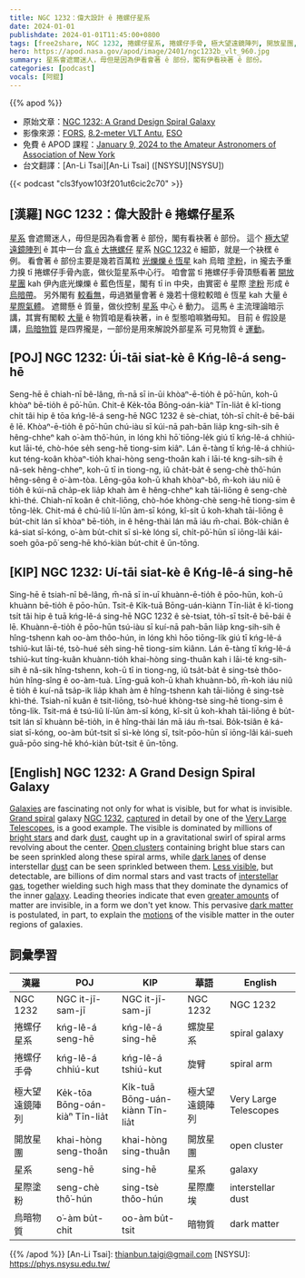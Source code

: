 ```yaml
---
title: NGC 1232：偉大設計 ê 捲螺仔星系
date: 2024-01-01
publishdate: 2024-01-01T11:45:00+0800
tags: [free2share, NGC 1232, 捲螺仔星系, 捲螺仔手骨, 極大望遠鏡陣列, 開放星團, 星系, 星際塗粉, 烏暗物質]
hero: https://apod.nasa.gov/apod/image/2401/ngc1232b_vlt_960.jpg
summary: 星系會遮爾迷人，毋但是因為伊看會著 ê 部份，閣有伊看袂著 ê 部份。
categories: [podcast]
vocals: [阿錕]
---
```


{{% apod %}}

- 原始文章：[NGC 1232: A Grand Design Spiral Galaxy](https://apod.nasa.gov/apod/ap240101.html)
- 影像來源：[FORS](https://www.eso.org/sci/facilities/paranal/instruments/fors/), [8.2-meter VLT Antu](https://www.eso.org/projects/vlt/), [ESO](https://www.eso.org/)
- 免費 ê APOD 課程：[January 9, 2024 to the Amateur Astronomers of Association of New York](https://aaa.org/event/2023-astronomy-picture-of-the-day/)
- 台文翻譯：[An-Li Tsai][An-Li Tsai] ([NSYSU][NSYSU])

{{< podcast "cls3fyow103f201ut6cic2c70" >}}

## [漢羅] NGC 1232：偉大設計 ê 捲螺仔星系
[星系][Galaxies] 會遮爾迷人，毋但是因為看會著 ê 部份，閣有看袂著 ê 部份。
這个 [極大望遠鏡陣列][Very Large Telescopes] ê 其中一台 [翕 ê][captured] [大捲螺仔][Grand spiral] 星系 [NGC 1232][NGC 1232] ê 細節，就是一个袂䆀 ê 例。
看會著 ê 部份主要是幾若百萬粒 [光爍爍 ê 恆星][bright stars] kah 烏暗 [塗粉][dust]，in 攏去予重力搝 tī 捲螺仔手骨內底，做伙踅星系中心行。
咱會當 tī 捲螺仔手骨頂懸看著 [開放星團][Open clusters] kah 伊內底光爍爍 ê 藍色恆星，閣有 tī in 中央，由實密 ê 星際 [塗粉][dust] 形成 ê [烏暗帶][dark lanes]。
另外閣有 [較看無][Less visible]，毋過猶量會著 ê 幾若十億粒較暗 ê 恆星 kah 大量 ê [星際氣體][interstellar gas]。
遮爾懸 ê 質量，做伙控制 [星系][galaxy] 中心 ê 動力。
這馬 ê 主流理論暗示講，其實有閣較 [大量][greater amounts] ê 物質咱是看袂著，in ê 型態咱嘛猶毋知。
目前 ê 假設是講，[烏暗物質][dark matter] 是四界攏是，一部份是用來解說外部星系 可見物質 ê [運動][motions]。

## [POJ] NGC 1232: Úi-tāi siat-kè ê Kńg-lê-á seng-hē
Seng-hē ē chiah-nī bê-lâng, m̄-nā sī in-ūi khòaⁿ-ē-tio̍h ê pō͘-hūn, koh-ū khòaⁿ bē-tio̍h ê pō͘-hūn.
Chit-ê Ke̍k-tōa Bōng-oán-kiàⁿ Tīn-lia̍t ê kî-tiong chi̍t tâi hip ê tōa kńg-lê-á seng-hē NGC 1232 ê sè-chiat, to̍h-sī chi̍t-ê bē-bái ê lē.
Khòaⁿ-ē-tio̍h ê pō͘-hūn chú-iàu sī kúi-nā pah-bān lia̍p kng-sih-sih ê hêng-chheⁿ kah o͘-àm thô͘-hún, in lóng khì hō͘ tiōng-le̍k giú tī kńg-lê-á chhiú-kut lāi-té, chò-hóe se̍h seng-hē tiong-sim kiâⁿ.
Lán ē-tàng tī kńg-lê-á chhiú-kut téng-koân khòaⁿ-tio̍h khai-hòng seng-thoân kah i lāi-té kng-sih-sih ê nâ-sek hêng-chheⁿ, koh-ū tī in tiong-ng, iû cha̍t-ba̍t ê seng-chè thô͘-hún hêng-sêng ê o͘-àm-tòa.
Lēng-gōa koh-ū khah khòaⁿ-bô, m̄-koh iáu niû ē tio̍h ê kúi-nā cha̍p-ek lia̍p khah àm ê hêng-chheⁿ kah tāi-liōng ê seng-chè khì-thé.
Chiah-nī koân ê chit-liōng, chò-hóe khòng-chè seng-hē tiong-sim ê tōng-le̍k.
Chit-má ê chú-liû lí-lūn àm-sī kóng, kî-si̍t ū koh-khah tāi-liōng ê bu̍t-chit lán sī khòaⁿ bē-tio̍h, in ê hêng-thài lán mā iáu m̄-chai.
Bo̍k-chiân ê ká-siat sī-kóng, o͘-àm bu̍t-chit sī sì-kè lóng sī, chi̍t-pō͘-hūn sī iōng-lâi kái-soeh gōa-pō͘ seng-hē khó-kiàn bu̍t-chit ê ūn-tōng.

## [KIP] NGC 1232: Uí-tāi siat-kè ê Kńg-lê-á sing-hē
Sing-hē ē tsiah-nī bê-lâng, m̄-nā sī in-uī khuànn-ē-tio̍h ê pōo-hūn, koh-ū khuànn bē-tio̍h ê pōo-hūn.
Tsit-ê Ki̍k-tuā Bōng-uán-kiànn Tīn-lia̍t ê kî-tiong tsi̍t tâi hip ê tuā kńg-lê-á sing-hē NGC 1232 ê sè-tsiat, to̍h-sī tsi̍t-ê bē-bái ê lē.
Khuànn-ē-tio̍h ê pōo-hūn tsú-iàu sī kuí-nā pah-bān lia̍p kng-sih-sih ê hîng-tshenn kah oo-àm thôo-hún, in lóng khì hōo tiōng-li̍k giú tī kńg-lê-á tshiú-kut lāi-té, tsò-hué se̍h sing-hē tiong-sim kiânn.
Lán ē-tàng tī kńg-lê-á tshiú-kut tíng-kuân khuànn-tio̍h khai-hòng sing-thuân kah i lāi-té kng-sih-sih ê nâ-sik hîng-tshenn, koh-ū tī in tiong-ng, iû tsa̍t-ba̍t ê sing-tsè thôo-hún hîng-sîng ê oo-àm-tuà.
Līng-guā koh-ū khah khuànn-bô, m̄-koh iáu niû ē tio̍h ê kuí-nā tsa̍p-ik lia̍p khah àm ê hîng-tshenn kah tāi-liōng ê sing-tsè khì-thé.
Tsiah-nī kuân ê tsit-liōng, tsò-hué khòng-tsè sing-hē tiong-sim ê tōng-li̍k.
Tsit-má ê tsú-liû lí-lūn àm-sī kóng, kî-si̍t ū koh-khah tāi-liōng ê bu̍t-tsit lán sī khuànn bē-tio̍h, in ê hîng-thài lán mā iáu m̄-tsai.
Bo̍k-tsiân ê ká-siat sī-kóng, oo-àm bu̍t-tsit sī sì-kè lóng sī, tsi̍t-pōo-hūn sī iōng-lâi kái-sueh guā-pōo sing-hē khó-kiàn bu̍t-tsit ê ūn-tōng.

## [English] NGC 1232: A Grand Design Spiral Galaxy
[Galaxies][Galaxies] are fascinating not only for what is visible, but for what is invisible.
[Grand spiral][Grand spiral] galaxy [NGC 1232][NGC 1232], [captured][captured] in detail by one of the [Very Large Telescopes][Very Large Telescopes], is a good example.
The visible is dominated by millions of [bright stars][bright stars] and dark [dust][dust], caught up in a gravitational swirl of spiral arms revolving about the center.
[Open clusters][Open clusters] containing bright blue stars can be seen sprinkled along these spiral arms, while [dark lanes][dark lanes] of dense interstellar [dust][dust] can be seen sprinkled between them.
[Less visible][Less visible], but detectable, are billions of dim normal stars and vast tracts of [interstellar gas][interstellar gas], together wielding such high mass that they dominate the dynamics of the inner [galaxy][galaxy].
Leading theories indicate that even [greater amounts][greater amounts] of matter are invisible, in a form we don't yet know.
This pervasive [dark matter][dark matter] is postulated, in part, to explain the [motions][motions] of the visible matter in the outer regions of galaxies.

## 詞彙學習

|漢羅|POJ|KIP|華語|English|
|-|-|-|-|-|
|NGC 1232|NGC it-jī-sam-jī|NGC it-jī-sam-jī|NGC 1232|NGC 1232|
|捲螺仔星系|kńg-lê-á seng-hē|kńg-lê-á sing-hē|螺旋星系|spiral galaxy|
|捲螺仔手骨|kńg-lê-á chhiú-kut|kńg-lê-á tshiú-kut|旋臂|spiral arm|
|極大望遠鏡陣列|Ke̍k-tōa Bōng-oán-kiàⁿ Tīn-lia̍t|Ki̍k-tuā Bōng-uán-kiànn Tīn-lia̍t|極大望遠鏡陣列|Very Large Telescopes|
|開放星團|khai-hòng seng-thoân|khai-hòng sing-thuân|開放星團|open cluster|
|星系|seng-hē|sing-hē|星系|galaxy|
|星際塗粉|seng-chè thô͘-hún|sing-tsè thôo-hún|星際塵埃|interstellar dust|
|烏暗物質|o͘-àm bu̍t-chit|oo-àm bu̍t-tsit|暗物質|dark matter|

{{% /apod %}}
[An-Li Tsai]: thianbun.taigi@gmail.com
[NSYSU]: https://phys.nsysu.edu.tw/

[copyright]: https://apod.nasa.gov/apod/fap/lib/about_apod.html#srapply
[License]: https://creativecommons.org/licenses/by/3.0/

[Galaxies]:https://pages.astronomy.ua.edu/keel/galaxies/
[Grand spiral]:https://apod.nasa.gov/apod/ap961030.html
[NGC 1232]:https://ui.adsabs.harvard.edu/abs/1997AAS...191.8203B/abstract
[captured]:https://www.eso.org/public/images/eso9845d/
[Very Large Telescopes]:https://apod.nasa.gov/apod/ap000707.html
[bright stars]:https://apod.nasa.gov/apod/ap221205.html
[dust]:https://apod.nasa.gov/apod/ap030706.html
[Open clusters]:https://apod.nasa.gov/apod/open_clusters.html
[dark lanes]:https://apod.nasa.gov/apod/ap980116.html
[dust]:https://apod.nasa.gov/apod/ap001119.html
[Less visible]:https://files.ctctcdn.com/3a7f39ae001/aedd7697-f09f-4b3a-8f7b-256d0a0389bc.jpg
[interstellar gas]:https://apod.nasa.gov/apod/ap010113.html
[galaxy]:https://asterisk.apod.com/viewtopic.php?f=24&t=18005
[greater amounts]:https://apod.nasa.gov/apod/ap031231.html
[dark matter]:https://chandra.harvard.edu/xray_astro/dark_matter.html
[motions]:https://en.wikipedia.org/wiki/Dark_matter
